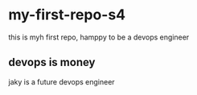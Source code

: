 # my-first-repo-s4
this is myh first repo, hamppy to be a devops engineer
## devops is money 
jaky  is a future devops engineer
